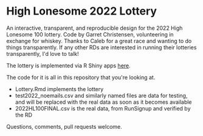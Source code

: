 # High Lonesome 2022 Lottery
An interactive, transparent, and reproducible design for the 2022 High Lonesome 100 lottery. Code by Garret Christensen, volunteering in exchange for whiskey. Thanks to Caleb for a great race and wanting to do things transparently. If any other RDs are interested in running their lotteries transparently, I'd love to talk!

The lottery is implemented via R Shiny apps [here](https://garretchristensen.shinyapps.io/Lottery2022/).

The code for it is all in this repository that you're looking at.

* Lottery.Rmd implements the lottery
* test2022_noemails.csv and similarly named files are data for testing, and will be replaced with the real data as soon as it becomes available
* 2022HL100FINAL.csv is the real data, from RunSignup and verified by the RD


Questions, comments, pull requests welcome.
